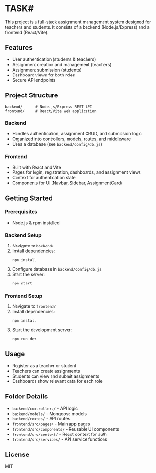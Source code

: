 # TASK#

This project is a full-stack assignment management system designed for teachers and students. It consists of a backend (Node.js/Express) and a frontend (React/Vite).

## Features
- User authentication (students & teachers)
- Assignment creation and management (teachers)
- Assignment submission (students)
- Dashboard views for both roles
- Secure API endpoints

## Project Structure
```
backend/      # Node.js/Express REST API
frontend/     # React/Vite web application
```

### Backend
- Handles authentication, assignment CRUD, and submission logic
- Organized into controllers, models, routes, and middleware
- Uses a database (see `backend/config/db.js`)

### Frontend
- Built with React and Vite
- Pages for login, registration, dashboards, and assignment views
- Context for authentication state
- Components for UI (Navbar, Sidebar, AssignmentCard)

## Getting Started

### Prerequisites
- Node.js & npm installed

### Backend Setup
1. Navigate to `backend/`
2. Install dependencies:
   ```sh
   npm install
   ```
3. Configure database in `backend/config/db.js`
4. Start the server:
   ```sh
   npm start
   ```

### Frontend Setup
1. Navigate to `frontend/`
2. Install dependencies:
   ```sh
   npm install
   ```
3. Start the development server:
   ```sh
   npm run dev
   ```

## Usage
- Register as a teacher or student
- Teachers can create assignments
- Students can view and submit assignments
- Dashboards show relevant data for each role

## Folder Details
- `backend/controllers/` - API logic
- `backend/models/` - Mongoose models
- `backend/routes/` - API routes
- `frontend/src/pages/` - Main app pages
- `frontend/src/components/` - Reusable UI components
- `frontend/src/context/` - React context for auth
- `frontend/src/services/` - API service functions

## License
MIT

